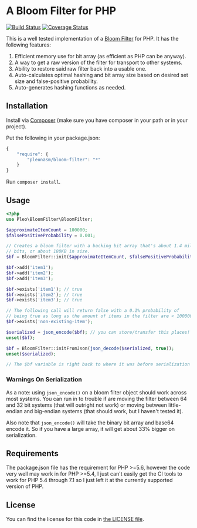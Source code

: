 # A Bloom Filter for PHP #

[![Build Status](https://travis-ci.org/pleonasm/bloom-filter.png?branch=master)](https://travis-ci.org/pleonasm/bloom-filter)
[![Coverage Status](https://coveralls.io/repos/pleonasm/bloom-filter/badge.png)](https://coveralls.io/r/pleonasm/bloom-filter)

This is a well tested implementation of a [Bloom Filter](http://en.wikipedia.org/wiki/Bloom_filter)
for PHP. It has the following features:

1. Efficient memory use for bit array (as efficient as PHP can be anyway).
2. A way to get a raw version of the filter for transport to other systems.
3. Ability to restore said raw filter back into a usable one.
4. Auto-calculates optimal hashing and bit array size based on desired set size
   and false-positive probability.
5. Auto-generates hashing functions as needed.

## Installation ##

Install via [Composer](http://getcomposer.org) (make sure you have composer in
your path or in your project).

Put the following in your package.json:

```javascript
{
    "require": {
        "pleonasm/bloom-filter": "*"
    }
}
```

Run `composer install`.

## Usage ##

```php
<?php
use Pleo\BloomFilter\BloomFilter;

$approximateItemCount = 100000;
$falsePositiveProbability = 0.001;

// Creates a bloom filter with a backing bit array that's about 1.4 million
// bits, or about 180KB in size.
$bf = BloomFilter::init($approximateItemCount, $falsePositiveProbability);

$bf->add('item1');
$bf->add('item2');
$bf->add('item3');

$bf->exists('item1'); // true
$bf->exists('item2'); // true
$bf->exists('item3'); // true

// The following call will return false with a 0.1% probability of
// being true as long as the amount of items in the filter are < 100000
$bf->exists('non-existing-item');

$serialized = json_encode($bf); // you can store/transfer this places!
unset($bf);

$bf = BloomFilter::initFromJson(json_decode($serialized, true));
unset($serialized);

// The $bf variable is right back to where it was before serialization
```

### Warnings On Serialization ###

As a note: using `json_encode()` on a bloom filter object should work across
most systems. You can run in to trouble if are moving the filter between 64
and 32 bit systems (that will outright not work) or moving between
little-endian and big-endian systems (that should work, but I haven't tested
it).

Also note that `json_encode()` will take the binary bit array and base64
encode it. So if you have a large array, it will get about 33% bigger on
serialization.

## Requirements ##

The package.json file has the requirement for PHP >=5.6, however the code very
well may work in for PHP >=5.4, I just can't easily get the CI tools to work
for PHP 5.4 through 7.1 so I just left it at the currently supported version
of PHP.

## License ##

You can find the license for this code in [the LICENSE file](LICENSE).
